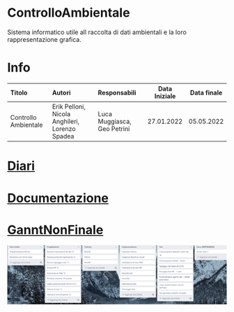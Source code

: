 # ControlloAmbientale
Sistema informatico utile all raccolta di dati ambientali e la loro rappresentazione grafica.

# Info
| Titolo               | Autori                   | Responsabili                | Data Iniziale   | Data finale      |
| :------------------- | :----------------------- | :-------------------------- | --------------- | ---------------- |
| Controllo Ambientale | Erik Pelloni, Nicola Anghileri, Lorenzo Spadea | Luca Muggiasca, Geo Petrini | 27.01.2022 | 05.05.2022 |

# [Diari](Documenti/Diari)


# [Documentazione](Documenti/Documentazione)

# [GanntNonFinale](Documenti/Documentazione/assets/gantt%20non%20gantt.PNG)
<img src="Documenti/Documentazione/assets/gantt%20non%20gantt.PNG">